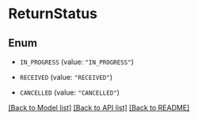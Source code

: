 # ReturnStatus

## Enum


* `IN_PROGRESS` (value: `"IN_PROGRESS"`)

* `RECEIVED` (value: `"RECEIVED"`)

* `CANCELLED` (value: `"CANCELLED"`)


[[Back to Model list]](../README.md#documentation-for-models) [[Back to API list]](../README.md#documentation-for-api-endpoints) [[Back to README]](../README.md)


